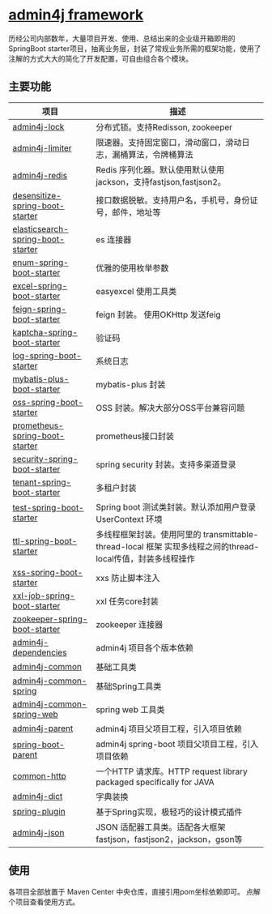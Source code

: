 # [admin4j framework](https://github.com/admin4j/admin4j-framework)

历经公司内部数年，大量项目开发、使用、总结出来的企业级开箱即用的SpringBoot starter项目，抽离业务层，封装了常规业务所需的框架功能，使用了注解的方式大大的简化了开发配置，可自由组合各个模块。

## 主要功能

| 项目                                                         | 描述                                                         |
| ------------------------------------------------------------ | ------------------------------------------------------------ |
| [admin4j-lock](admin4j/admin4j-framework/tree/master/admin4j-lock) | 分布式锁。支持Redisson, zookeeper                            |
| [admin4j-limiter](/admin4j/admin4j-framework/tree/master/admin4j-limiter) | 限速器。支持固定窗口，滑动窗口，滑动日志，漏桶算法，令牌桶算法 |
| [admin4j-redis](/admin4j/admin4j-framework/tree/master/admin4j-redis) | Redis 序列化器。默认使用默认使用jackson，支持fastjson,fastjson2。 |
| [desensitize-spring-boot-starter](/admin4j/admin4j-framework/tree/master/desensitize-spring-boot-starter) | 接口数据脱敏。支持用户名，手机号，身份证号，邮件，地址等     |
| [elasticsearch-spring-boot-starter](/admin4j/admin4j-framework/tree/master/elasticsearch-spring-boot-starter) | es 连接器                                                    |
| [enum-spring-boot-starter](/admin4j/admin4j-framework/tree/master/enum-spring-boot-starter) | 优雅的使用枚举参数                                           |
| [excel-spring-boot-starter](/admin4j/admin4j-framework/tree/master/excel-spring-boot-starter) | easyexcel 使用工具类                                         |
| [feign-spring-boot-starter](/admin4j/admin4j-framework/tree/master/feign-spring-boot-starter) | feign 封装。 使用OKHttp 发送feig                             |
| [kaptcha-spring-boot-starter](/admin4j/admin4j-framework/tree/master/kaptcha-spring-boot-starter) | 验证码                                                       |
| [log-spring-boot-starter](/admin4j/admin4j-framework/tree/master/log-spring-boot-starter) | 系统日志                                                     |
| [mybatis-plus-boot-starter](/admin4j/admin4j-framework/tree/master/mybatis-plus-boot-starter) | mybatis-plus 封装                                            |
| [oss-spring-boot-starter](/admin4j/admin4j-framework/tree/master/oss-spring-boot-starter) | OSS 封装。解决大部分OSS平台兼容问题                          |
| [prometheus-spring-boot-starter](/admin4j/admin4j-framework/tree/master/prometheus-spring-boot-starter) | prometheus接口封装                                           |
| [security-spring-boot-starter](/admin4j/admin4j-framework/tree/master/security-spring-boot-starter) | spring security 封装。支持多渠道登录                         |
| [tenant-spring-boot-starter](/admin4j/admin4j-framework/tree/master/tenant-spring-boot-starter) | 多租户封装                                                   |
| [test-spring-boot-starter](/admin4j/admin4j-framework/tree/master/test-spring-boot-starter) | Spring boot 测试类封装。默认添加用户登录 UserContext 环境    |
| [ttl-spring-boot-starter](https://gitee.com/admin4j/admin4j-framework/tree/master/ttl-spring-boot-starter) | 多线程框架封装。使用阿里的 transmittable-thread-local 框架 实现多线程之间的thread-local传值，封装多线程操作 |
| [xss-spring-boot-starter](/admin4j/admin4j-framework/tree/master/xss-spring-boot-starter) | xxs 防止脚本注入                                             |
| [xxl-job-spring-boot-starter](/admin4j/admin4j-framework/tree/master/xxl-job-spring-boot-starter) | xxl 任务core封装                                             |
| [zookeeper-spring-boot-starter](/admin4j/admin4j-framework/tree/master/zookeeper-spring-boot-starter) | zookeeper 连接器                                             |
| [admin4j-dependencies](/admin4j/admin4j-framework/tree/master/admin4j-dependencies) | admin4j 项目各个版本依赖                                     |
| [admin4j-common](/admin4j/admin4j-framework/tree/master/admin4j-common) | 基础工具类                                                   |
| [admin4j-common-spring](/admin4j/admin4j-framework/tree/master/admin4j-common-spring) | 基础Spring工具类                                             |
| [admin4j-common-spring-web](/admin4j/admin4j-framework/tree/master/admin4j-common-spring-web) | spring web 工具类                                            |
| [admin4j-parent](/admin4j/admin4j-framework/tree/master/admin4j-parent) | admin4j 项目父项目工程，引入项目依赖                         |
| [spring-boot-parent](/admin4j/admin4j-framework/tree/master/spring-boot-parent) | admin4j spring-boot 项目父项目工程，引入项目依赖             |
| [common-http](https://github.com/admin4j/common-http)        | 一个HTTP 请求库。HTTP request library packaged specifically for JAVA |
| [admin4j-dict](https://github.com/admin4j/admin4j-dict)      | 字典装换                                                     |
| [spring-plugin](https://github.com/admin4j/spring-plugin)    | 基于Spring实现，极轻巧的设计模式插件                         |
| [admin4j-json](https://github.com/admin4j/admin4j-json)      | JSON 适配器工具类。适配各大框架 fastjson，fastjson2，jackson，gson等 |

## 使用

各项目全部放置于 Maven Center 中央仓库，直接引用pom坐标依赖即可。 点解个项目查看使用方式。
